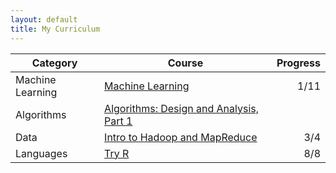 ```yaml
---
layout: default
title: My Curriculum
---
```



| Category         | Course                                                            | Progress |
| ---------------  | ------------------------------------------------------------------| --------:|
| Machine Learning | [Machine Learning][201]                                           |     1/11 |
| Algorithms       | [Algorithms: Design and Analysis, Part 1][301]                    |          |
| Data             | [Intro to Hadoop and MapReduce][401]                              |      3/4 |
| Languages        | [Try R][501]                                                      |      8/8 |

[101]: https://www.edx.org/course/linear-algebra-foundations-frontiers-utaustinx-ut-5-04x
[201]: https://www.coursera.org/learn/machine-learning
[301]: https://www.coursera.org/learn/algorithm-design-analysis
[401]: https://classroom.udacity.com/courses/ud617
[501]: http://tryr.codeschool.com/
